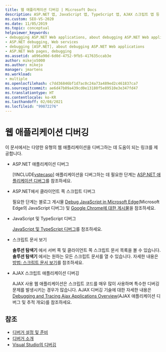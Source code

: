 ```yaml
---
title: 웹 애플리케이션 디버깅 | Microsoft Docs
description: ASP.NET 앱, JavaScript 앱, TypeScript 앱, AJAX 스크립트 앱 등 다양한 유형의 웹 애플리케이션을 디버그하는 데 도움이 되는 링크를 찾을 수 있습니다.
ms.custom: SEO-VS-2020
ms.date: 11/05/2019
ms.topic: conceptual
helpviewer_keywords:
- debugging ASP.NET Web applications, about debugging ASP.NET Web applications
- ASP.NET debugging, Web services
- debugging [ASP.NET], about debugging ASP.NET Web applications
- ASP.NET Web pages, debugging
ms.assetid: a096a90d-6d0d-4752-9fb5-417635ccab3e
author: mikejo5000
ms.author: mikejo
manager: jmartens
ms.workload:
- multiple
ms.openlocfilehash: c7dd36846bf1d7ac0c24a73a489ed2c461837ca7
ms.sourcegitcommit: ae6d47b09a439cd0e13180f5e89510e3e347fd47
ms.translationtype: HT
ms.contentlocale: ko-KR
ms.lasthandoff: 02/08/2021
ms.locfileid: "99872276"
---
```

# <a name="debugging-web-applications"></a>웹 애플리케이션 디버깅

이 문서에서는 다양한 유형의 웹 애플리케이션을 디버그하는 데 도움이 되는 링크를 제공합니다.

- ASP.NET 애플리케이션 디버그

  [!INCLUDE[vstecasp](../code-quality/includes/vstecasp_md.md)] 애플리케이션을 디버그하는 데 필요한 단계는 [ASP.NET 애플리케이션 디버그](how-to-enable-debugging-for-aspnet-applications.md)를 참조하세요.

- ASP.NET에서 클라이언트 쪽 스크립트 디버그

  필요한 단계는 블로그 게시물 [Debug JavaScript in Microsoft Edge](https://devblogs.microsoft.com/visualstudio/debug-javascript-in-microsoft-edge-from-visual-studio/)(Microsoft Edge의 JavaScript 디버그) 및 [Google Chrome에 대한 게시물](https://devblogs.microsoft.com/aspnet/client-side-debugging-of-asp-net-projects-in-google-chrome)을 참조하세요.

- JavaScript 및 TypeScript 디버그

  [JavaScript 및 TypeScript 디버그](../javascript/debug-nodejs.md)를 참조하세요.

- 스크립트 문서 보기

  **솔루션 탐색기** 에서 서버 쪽 및 클라이언트 쪽 스크립트 문서 목록을 볼 수 있습니다. **솔루션 탐색기** 에서는 원하는 모든 스크립트 문서를 열 수 있습니다. 자세한 내용은 [방법: 스크립트 문서 보기](../debugger/how-to-view-script-documents.md)를 참조하세요.

- AJAX 스크립트 애플리케이션 디버깅

  AJAX 사용 웹 애플리케이션은 스크립트 코드를 매우 많이 사용하며 특수한 디버깅 문제를 발생시키는 경우가 많습니다. AJAX 디버깅 기술에 대한 자세한 내용은 [Debugging and Tracing Ajax Applications Overview](/previous-versions/bb398817(v=vs.140))(AJAX 애플리케이션 디버그 및 추적 개요)를 참조하세요.

## <a name="see-also"></a>참조

- [디버거 설정 및 준비](../debugger/debugger-settings-and-preparation.md)
- [디버거 소개](../debugger/debugger-feature-tour.md)
- [Visual Studio의 디버깅](../debugger/index.yml)
